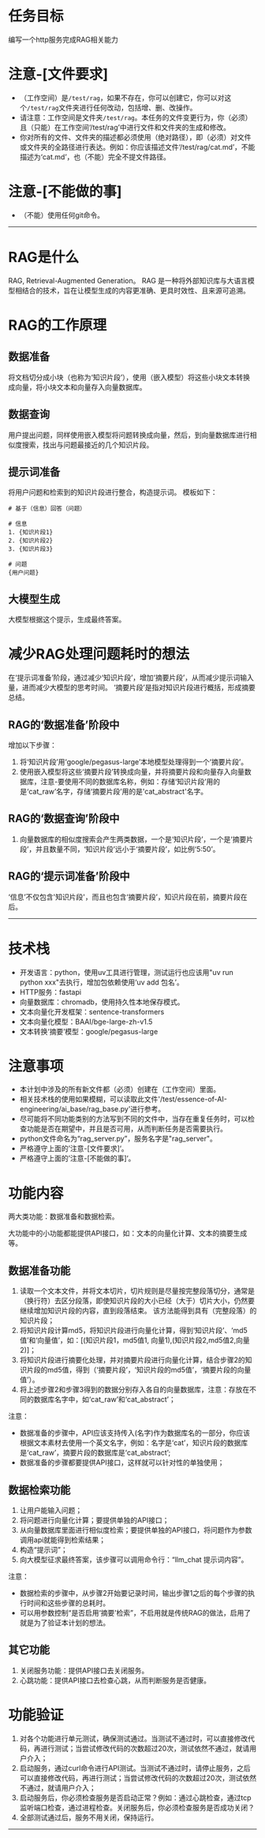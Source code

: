 # 任务目标
编写一个http服务完成RAG相关能力

# 注意-[文件要求]
- （工作空间）是`/test/rag`，如果不存在，你可以创建它，你可以对这个`/test/rag`文件夹进行任何改动，包括增、删、改操作。
- 请注意：工作空间是文件夹`/test/rag`。本任务的文件变更行为，你（必须）且（只能）在工作空间‘/test/rag’中进行文件和文件夹的生成和修改。
- 你对所有的文件、文件夹的描述都必须使用（绝对路径），即（必须）对文件或文件夹的全路径进行表达。例如：你应该描述文件‘/test/rag/cat.md’，不能描述为‘cat.md’，也（不能）完全不提文件路径。

# 注意-[不能做的事]
- （不能）使用任何git命令。

----

# RAG是什么
RAG, Retrieval-Augmented Generation。
RAG 是一种将外部知识库与大语言模型相结合的技术，旨在让模型生成的内容更准确、更具时效性、且来源可追溯。

# RAG的工作原理

## 数据准备
将文档切分成小块（也称为‘知识片段’），使用（嵌入模型）将这些小块文本转换成向量，将小块文本和向量存入向量数据库。

## 数据查询
用户提出问题，同样使用嵌入模型将问题转换成向量，然后，到向量数据库进行相似度搜索，找出与问题最接近的几个知识片段。

## 提示词准备
将用户问题和检索到的知识片段进行整合，构造提示词。
模板如下：
```
# 基于（信息）回答（问题）

# 信息
1. {知识片段1}
2. {知识片段2}
3. {知识片段3}

# 问题
{用户问题}
```

## 大模型生成
大模型根据这个提示，生成最终答案。


# 减少RAG处理问题耗时的想法
在‘提示词准备’阶段，通过减少‘知识片段’，增加‘摘要片段’，从而减少提示词输入量，进而减少大模型的思考时间。
‘摘要片段’是指对知识片段进行概括，形成摘要总结。

## RAG的‘数据准备’阶段中
增加以下步骤：
1. 将‘知识片段’用‘google/pegasus-large’本地模型处理得到一个‘摘要片段’。
2. 使用嵌入模型将这些‘摘要片段’转换成向量，并将摘要片段和向量存入向量数据库，注意-要使用不同的数据库名称，例如：存储‘知识片段’用的是‘cat_raw’名字，存储‘摘要片段’用的是'cat_abstract'名字。

## RAG的‘数据查询’阶段中
1. 向量数据库的相似度搜索会产生两类数据，一个是‘知识片段’，一个是‘摘要片段’，并且数量不同，‘知识片段’远小于‘摘要片段’，如比例‘5:50’。

## RAG的‘提示词准备’阶段中
‘信息’不仅包含'知识片段'，而且也包含‘摘要片段’，知识片段在前，摘要片段在后。

----

# 技术栈
- 开发语言：python，使用uv工具进行管理，测试运行也应该用"uv run python xxx"去执行，增加包依赖使用‘uv add 包名’。
- HTTP服务：fastapi
- 向量数据库：chromadb，使用持久性本地保存模式。
- 文本向量化开发框架：sentence-transformers
- 文本向量化模型：BAAI/bge-large-zh-v1.5
- 文本转换‘摘要’模型：google/pegasus-large

# 注意事项
- 本计划中涉及的所有新文件都（必须）创建在（工作空间）里面。
- 相关技术栈的使用如果模糊，可以读取此文件'/test/essence-of-AI-engineering/ai_base/rag_base.py'进行参考。
- 尽可能将不同功能类别的方法写到不同的文件中，当存在重复任务时，可以检查功能是否在期望中，并且是否可用，从而判断任务是否需要执行。
- python文件命名为“rag_server.py”，服务名字是"rag_server"。
- 严格遵守上面的’注意-[文件要求]‘。
- 严格遵守上面的’注意-[不能做的事]‘。

# 功能内容
两大类功能：数据准备和数据检索。

大功能中的小功能都能提供API接口，如：文本的向量化计算、文本的摘要生成等。

## 数据准备功能
1. 读取一个文本文件，并将文本切片，切片规则是尽量按完整段落切分，通常是（换行符）去区分段落，即使知识片段的大小已经（大于）切片大小，仍然要继续增加知识片段的内容，直到段落结束。 该方法能得到具有（完整段落）的知识片段；
2. 将知识片段计算md5，将知识片段进行向量化计算，得到‘知识片段’、‘md5值’和‘向量值’，如：[(知识片段1，md5值1, 向量1),(知识片段2,md5值2,向量2)]；
3. 将知识片段进行摘要化处理，并对摘要片段进行向量化计算，结合步骤2的知识片段的md5值，得到（‘摘要片段’，‘知识片段的md5值’，‘摘要片段的向量值’）。
4. 将上述步骤2和步骤3得到的数据分别存入各自的向量数据库，注意：存放在不同的数据库名字中，如‘cat_raw’和‘cat_abstract’；

注意：
- 数据准备的步骤中，API应该支持传入(名字)作为数据库名的一部分，你应该根据文本素材去使用一个英文名字，例如：名字是‘cat’，知识片段的数据库是‘cat_raw’，摘要片段的数据库是‘cat_abstract’;
- 数据准备的步骤都要提供API接口，这样就可以针对性的单独使用；

## 数据检索功能
1. 让用户能输入问题；
2. 将问题进行向量化计算；要提供单独的API接口；
3. 从向量数据库里面进行相似度检索；要提供单独的API接口，将问题作为参数调用api就能得到检索结果；
4. 构造“提示词”；
5. 向大模型征求最终答案，该步骤可以调用命令行：“llm_chat 提示词内容”。

注意：
- 数据检索的步骤中，从步骤2开始要记录时间，输出步骤1之后的每个步骤的执行时间和这些步骤的总耗时。
- 可以用参数控制“是否启用‘摘要’检索”，不启用就是传统RAG的做法，启用了就是为了验证本计划的想法。

## 其它功能
1. 关闭服务功能：提供API接口去关闭服务。
2. 心跳功能：提供API接口去检查心跳，从而判断服务是否健康。

# 功能验证
1. 对各个功能进行单元测试，确保测试通过。当测试不通过时，可以直接修改代码，再进行测试；当尝试修改代码的次数超过20次，测试依然不通过，就请用户介入；
2. 启动服务，通过curl命令进行API测试。当测试不通过时，请停止服务，之后可以直接修改代码，再进行测试；当尝试修改代码的次数超过20次，测试依然不通过，就请用户介入；
3. 启动服务后，你必须检查服务是否启动正常？例如：通过心跳检查，通过tcp监听端口检查，通过进程检查。关闭服务后，你必须检查服务是否成功关闭？
4. 全部测试通过后，服务不用关闭，保持运行。

----
